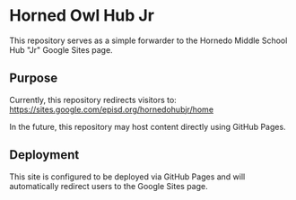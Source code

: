 # Horned Owl Hub Jr

This repository serves as a simple forwarder to the Hornedo Middle School Hub "Jr" Google Sites page.

## Purpose

Currently, this repository redirects visitors to: https://sites.google.com/episd.org/hornedohubjr/home

In the future, this repository may host content directly using GitHub Pages.

## Deployment

This site is configured to be deployed via GitHub Pages and will automatically redirect users to the Google Sites page.